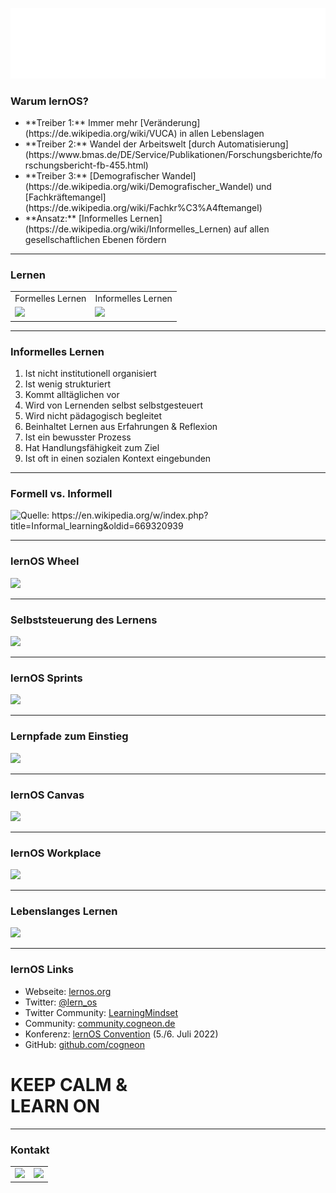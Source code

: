 ![](https://raw.githubusercontent.com/cogneon/lernos-template/master/de/src/images/lernOS-logo-white-4000px.png)

### Warum lernOS?
<ul>
  <li>**Treiber 1:** Immer mehr [Veränderung](https://de.wikipedia.org/wiki/VUCA) in allen Lebenslagen</li>
  <li class="fragment">**Treiber 2:** Wandel der Arbeitswelt [durch Automatisierung](https://www.bmas.de/DE/Service/Publikationen/Forschungsberichte/forschungsbericht-fb-455.html)</li>
  <li class="fragment">**Treiber 3:** [Demografischer Wandel](https://de.wikipedia.org/wiki/Demografischer_Wandel) und [Fachkräftemangel](https://de.wikipedia.org/wiki/Fachkr%C3%A4ftemangel)</li>
  <li class="fragment">**Ansatz:** [Informelles Lernen](https://de.wikipedia.org/wiki/Informelles_Lernen) auf allen gesellschaftlichen Ebenen fördern</li>
</ul>

---

### Lernen
<table>
 <tr>
  <td>Formelles Lernen</td>
  <td>Informelles Lernen</td>
 </tr>
 <tr>
  <td><img src="https://upload.wikimedia.org/wikipedia/commons/thumb/4/42/HNL_Wiki_Wiki_Bus.jpg/320px-HNL_Wiki_Wiki_Bus.jpg" height="320" /></td>
  <td><img src="https://upload.wikimedia.org/wikipedia/commons/thumb/7/79/Cycling_Amsterdam.jpg/320px-Cycling_Amsterdam.jpg" height="320" /></td>
 </tr>
</table>

---

### Informelles Lernen
<ol>
  <li>Ist nicht institutionell organisiert</li>
  <li class="fragment">Ist wenig strukturiert</li>
  <li class="fragment">Kommt alltäglichen vor</li>
  <li class="fragment">Wird von Lernenden selbst selbstgesteuert</li>
  <li class="fragment">Wird nicht pädagogisch begleitet</li>
  <li class="fragment">Beinhaltet Lernen aus Erfahrungen & Reflexion</li>
  <li class="fragment">Ist ein bewusster Prozess</li>
  <li class="fragment">Hat Handlungsfähigkeit zum Ziel</li>
  <li class="fragment">Ist oft in einen sozialen Kontext eingebunden</li>
</ol>

---

### Formell vs. Informell

<img alt="Quelle: https://en.wikipedia.org/w/index.php?title=Informal_learning&oldid=669320939" src="https://upload.wikimedia.org/wikipedia/commons/e/e9/Ttp_samoore.gif" width="80%" />

---

### lernOS Wheel
<img src="https://transfer.cogneon.de/lernos/lernOS-Wheel.png" width="100%" />

---

### Selbststeuerung des Lernens
<img src="https://cogneon.github.io/lernos-for-you/de/images/lernOS-OKR-zyklus.png" width="100%" />

---

### lernOS Sprints
<img src="https://transfer.cogneon.de/lernos/lernOS-Sprint.png" width="100%" />

---

### Lernpfade zum Einstieg
<img src="https://cogneon.github.io/lernos-for-you/de/images/lernOS-Lernpfade.png" width="100%" />

---

### lernOS Canvas
<img src="https://transfer.cogneon.de/lernos/lernOS-Canvas-for-You-de.png" width="80%" />

---

### lernOS Workplace
<img src="https://cogneon.github.io/lernos-for-you/de/images/lernOS-Workplace.png" width="80%" />

---

### Lebenslanges Lernen
<img src="https://transfer.cogneon.de/lernos/lll-mit-lernos.png" width="100%" />

---

### lernOS Links
* Webseite: [lernos.org](https://lernos.org/)
* Twitter: [@lern_os](https://twitter.com/lern_os)
* Twitter Community: [LearningMindset](https://twitter.com/i/communities/1494430902381944836)
* Community: [community.cogneon.de](https://community.cogneon.de/)
* Konferenz: [lernOS Convention](https://cogneon.de/loscon22) (5./6. Juli 2022)
* GitHub: [github.com/cogneon](https://github.com/cogneon)

# KEEP CALM &<br /> LEARN ON

---

### Kontakt
<table>
 <tr valign="top">
  <td><img src="https://media-exp1.licdn.com/dms/image/C4D03AQHK07B2fuzx7Q/profile-displayphoto-shrink_200_200/0/1543418137342?e=1645660800&v=beta&t=5L7447iNW3OTTjNd2Sgzv8PUFEij9JQDnPXL9IFEBQM" height="400" /></td>
  <td><img src="https://transfer.cogneon.de/lernos/qr-vcard-simondueckert.png" height="400" /></td>
 </tr>
</table>
